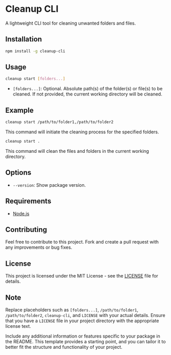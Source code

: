 # Cleanup CLI

A lightweight CLI tool for cleaning unwanted folders and files.

## Installation

```bash
npm install -g cleanup-cli
```

## Usage

```bash
cleanup start [folders...]
```

- `[folders...]`: Optional. Absolute path(s) of the folder(s) or file(s) to be cleaned. If not provided, the current working directory will be cleaned.

## Example

```bash
cleanup start /path/to/folder1,/path/to/folder2
```

This command will initiate the cleaning process for the specified folders.

```bash
cleanup start .
```

This command will clean the files and folders in the current working directory.

## Options

- `--version`: Show package version.

## Requirements

- [Node.js]("https://nodejs.org/en)

## Contributing

Feel free to contribute to this project. Fork and create a pull request with any improvements or bug fixes.

## License

This project is licensed under the MIT License - see the [LICENSE]("LICENSE") file for details.

## Note

Replace placeholders such as `[folders...]`, `/path/to/folder1`, `/path/to/folder2`, `cleanup-cli`, and `LICENSE` with your actual details. Ensure that you have a `LICENSE` file in your project directory with the appropriate license text.

Include any additional information or features specific to your package in the README. This template provides a starting point, and you can tailor it to better fit the structure and functionality of your project.
